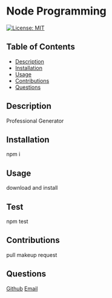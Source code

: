 # Node Programming
[![License: MIT](https://img.shields.io/badge/License-MIT-yellow.svg)](https://opensource.org/licenses/MIT) 
## Table of Contents
- [Description](#description)
- [Installation](#installation) 
- [Usage](#usage)
- [Contributions](#contributions)
- [Questions](#questions)

## Description
Professional Generator

## Installation
npm i

## Usage
download and install

## Test
npm test

## Contributions
pull makeup request

## Questions
 [Github](https://github.com/EDEN-10) 
 [Email](mailto:yigll002@umn.edu)


